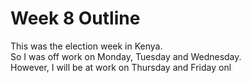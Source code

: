 # Week 8 Outline

This was the election week in Kenya.\
So I was off work on Monday, Tuesday and Wednesday.\
However, I will be at work on Thursday and Friday onl